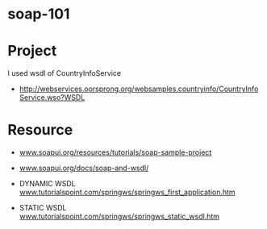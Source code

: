 # soap-101


# Project

I used wsdl of CountryInfoService

- http://webservices.oorsprong.org/websamples.countryinfo/CountryInfoService.wso?WSDL



# Resource

- www.soapui.org/resources/tutorials/soap-sample-project
- www.soapui.org/docs/soap-and-wsdl/

- DYNAMIC WSDL www.tutorialspoint.com/springws/springws_first_application.htm
- STATIC WSDL www.tutorialspoint.com/springws/springws_static_wsdl.htm